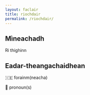 ```yaml
---
layout: faclair
title: riochdair
permalink: /riochdair/
---
```


## Mìneachadh

Ri thighinn

## Eadar-theangachaidhean

&#x1f1ee;&#x1f1ea; forainm(neacha)

&#x1f3f4;&#xe0067;&#xe0062;&#xe0065;&#xe006e;&#xe0067;&#xe007f; pronoun(s)